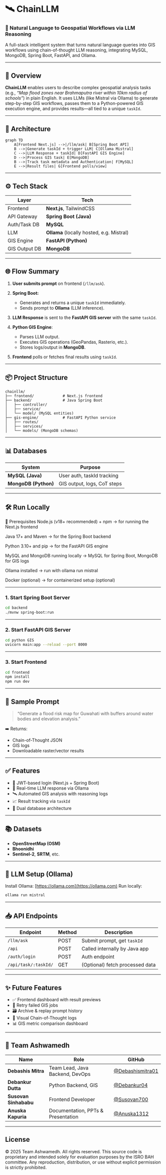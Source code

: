 

# 🛰️ ChainLLM

### 🔗 Natural Language to Geospatial Workflows via LLM Reasoning

A full-stack intelligent system that turns natural language queries into GIS workflows using chain-of-thought LLM reasoning, integrating MySQL, MongoDB, Spring Boot, FastAPI, and Ollama.

---

## 🚀 Overview

**ChainLLM** enables users to describe complex geospatial analysis tasks (e.g., *“Map flood zones near Brahmaputra river within 10km radius of schools”*) in plain English. It uses LLMs (like Mistral via Ollama) to generate step-by-step GIS workflows, passes them to a Python-powered GIS execution engine, and provides results—all tied to a unique `taskId`.

---

## 🧱 Architecture

```mermaid
graph TD
    A[Frontend Next.js] -->|/llm/ask| B[Spring Boot API]
    B -->|Generate taskId + trigger LLM| C[Ollama Mistral]
    C -->|LLM Response + taskId| D[FastAPI GIS Engine]
    D -->|Process GIS task| E[MongoDB]
    B -->|Track task metadata and Authentication| F[MySQL]
    E -->|Result files| G[Frontend polls/view]
```

---

## ⚙️ Tech Stack

| Layer         | Tech                                      |
| ------------- | ----------------------------------------- |
| Frontend      | **Next.js**, TailwindCSS                  |
| API Gateway   | **Spring Boot (Java)**                    |
| Auth/Task DB  | **MySQL**                                 |
| LLM           | **Ollama** (locally hosted, e.g. Mistral) |
| GIS Engine    | **FastAPI (Python)**                      |
| GIS Output DB | **MongoDB**                               |

---

## 🌐 Flow Summary

1. **User submits prompt** on frontend (`/llm/ask`).
2. **Spring Boot:**

   * Generates and returns a unique `taskId` immediately.
   * Sends prompt to **Ollama** (LLM inference).
3. **LLM Response** is sent to the **FastAPI GIS server** with the same `taskId`.
4. **Python GIS Engine**:

   * Parses LLM output.
   * Executes GIS operations (GeoPandas, Rasterio, etc.).
   * Stores logs/output in **MongoDB**.
5. **Frontend** polls or fetches final results using `taskId`.

---

## 📦 Project Structure

```
chainllm/
├── frontend/             # Next.js frontend
├── backend/              # Java Spring Boot
│   ├── controller/
│   ├── service/
│   └── model/ (MySQL entities)
├── gis-engine/           # FastAPI Python service
│   ├── routes/
│   ├── services/
│   └── models/ (MongoDB schemas)
```

---

## 📊 Databases

| System               | Purpose                     |
| -------------------- | --------------------------- |
| **MySQL (Java)**     | User auth, taskId tracking  |
| **MongoDB (Python)** | GIS output, logs, CoT steps |

---

## 🛠️ Run Locally

🧩 Prerequisites
Node.js (v18+ recommended) + npm
→ for running the Next.js frontend

Java 17+ and Maven
→ for the Spring Boot backend

Python 3.10+ and pip
→ for the FastAPI GIS engine

MySQL and MongoDB running locally
→ MySQL for Spring Boot, MongoDB for GIS logs

Ollama installed
→ run with ollama run mistral

Docker (optional)
→ for containerized setup (optional)

---

### 1. Start Spring Boot Server

```bash
cd backend
./mvnw spring-boot:run
```

---

### 2. Start FastAPI GIS Server

```bash
cd python GIS
uvicorn main:app --reload --port 8000
```

---

### 3. Start Frontend

```bash
cd frontend
npm install
npm run dev
```

---

## 📂 Sample Prompt

> “Generate a flood risk map for Guwahati with buffers around water bodies and elevation analysis.”

➡️ Returns:

* Chain-of-Thought JSON
* GIS logs
* Downloadable raster/vector results

---

## ✅ Features

* 🔐 JWT-based login (Next.js + Spring Boot)
* 🧠 Real-time LLM response via Ollama
* 🛰️ Automated GIS analysis with reasoning logs
* 📈 Result tracking via `taskId`
* 💽 Dual database architecture

---

## 📚 Datasets

* **OpenStreetMap (OSM)**
* **Bhoonidhi**
* **Sentinel-2**, **SRTM**, etc.

---

## 🧠 LLM Setup (Ollama)

Install Ollama: [https://ollama.com](https://ollama.com)
Run locally:

```bash
ollama run mistral
```

---

## 📥 API Endpoints

| Endpoint               | Method | Description                     |
| ---------------------- | ------ | ------------------------------- |
| `/llm/ask`             | POST   | Submit prompt, get `taskId`     |
| `/api`         | POST   | Called internally by Java app   |
| `/auth/login`          | POST   | Auth endpoint                   |
| `/api/task/:taskId/` | GET    | (Optional) fetch processed data |

---

## ✨ Future Features

* ✅ Frontend dashboard with result previews
* 🔁 Retry failed GIS jobs
* 🗃️ Archive & replay prompt history
* 🧾 Visual Chain-of-Thought logs
* 📊 GIS metric comparison dashboard

---

## 👥 Team Ashwamedh
| Name                  | Role                               | GitHub                                                                        |
| --------------------- | ---------------------------------- | ----------------------------------------------------------------------------- |
| **Debashis Mitra**    | Team Lead, Java Backend, DevOps    | [@Debashismitra01](https://github.com/Debashismitra01)                            |
| **Debankur Dutta**    | Python Backend, GIS                | [@Debankur04](https://github.com/Debankur04)  |
| **Susovan Sinhababu** | Frontend Developer                 | [@Susovan700](https://github.com/Susovan700)|
| **Anuska Kapuria**    | Documentation, PPTs & Presentation | [@Anuska1312](https://github.com/Anuska1312)  |

---
## License 
© 2025 Team Ashwamedh. All rights reserved.
This source code is proprietary and intended solely for evaluation purposes by the ISRO BAH committee.
Any reproduction, distribution, or use without explicit permission is strictly prohibited.

